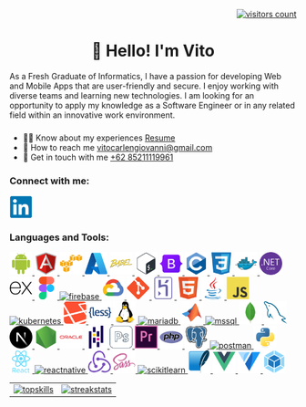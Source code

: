 <p align="right"><a href="https://github.com/VitoCarlenG"><img src="https://komarev.com/ghpvc/?username=VitoCarlenG&label=Profile%20views&color=2849b2&style=flat" alt="visitors count" /></a></p>

<h1 align="center">👋 Hello! I'm Vito</h1>
As a Fresh Graduate of Informatics, I have a passion for developing Web and Mobile Apps that are user-friendly and secure. I enjoy working with diverse teams and learning new technologies. I am looking for an opportunity to apply my knowledge as a Software Engineer or in any related field within an innovative work environment.

<h3></h3>

- 👨‍💼 Know about my experiences [Resume](https://raw.githubusercontent.com/VitoCarlenG/VitoCarlenG/main/Vito%20Carlen%20Giovanni's%20Resume.pdf)
- 📧 How to reach me [vitocarlengiovanni@gmail.com](mailto:vitocarlengiovanni@gmail.com)
- 📱 Get in touch with me [+62 85211119961](tel:085211119961)

<h3 align="left">Connect with me:</h3>
<p align="left">
<a href="https://linkedin.com/in/vitocarlengiovanni" target="blank"><img align="center" src="https://raw.githubusercontent.com/devicons/devicon/55609aa5bd817ff167afce0d965585c92040787a/icons/linkedin/linkedin-original.svg" alt="linkedin" height="40" width="40" /></a>
</p>

<h3 align="left">Languages and Tools:</h3>
<p align="left"> <a href="https://developer.android.com" target="_blank" rel="noreferrer"> <img src="https://raw.githubusercontent.com/devicons/devicon/55609aa5bd817ff167afce0d965585c92040787a/icons/android/android-original.svg" alt="android" width="40" height="40"/> </a> <a href="https://angular.io" target="_blank" rel="noreferrer"> <img src="https://raw.githubusercontent.com/devicons/devicon/55609aa5bd817ff167afce0d965585c92040787a/icons/angularjs/angularjs-original.svg" alt="angular" width="40" height="40"/> </a> <a href="https://aws.amazon.com" target="_blank" rel="noreferrer"> <img src="https://raw.githubusercontent.com/devicons/devicon/55609aa5bd817ff167afce0d965585c92040787a/icons/amazonwebservices/amazonwebservices-original.svg" alt="aws" width="40" height="40"/> </a> <a href="https://azure.microsoft.com" target="_blank" rel="noreferrer"> <img src="https://raw.githubusercontent.com/devicons/devicon/55609aa5bd817ff167afce0d965585c92040787a/icons/azure/azure-original.svg" alt="azure" width="40" height="40"/> </a> <a href="https://babeljs.io/" target="_blank" rel="noreferrer"> <img src="https://raw.githubusercontent.com/devicons/devicon/55609aa5bd817ff167afce0d965585c92040787a/icons/babel/babel-original.svg" alt="babel" width="40" height="40"/> </a> <a href="https://gnu.org/software/bash/" target="_blank" rel="noreferrer"> <img src="https://raw.githubusercontent.com/devicons/devicon/55609aa5bd817ff167afce0d965585c92040787a/icons/bash/bash-original.svg" alt="bash" width="40" height="40"/> </a> <a href="https://getbootstrap.com" target="_blank" rel="noreferrer"> <img src="https://raw.githubusercontent.com/devicons/devicon/55609aa5bd817ff167afce0d965585c92040787a/icons/bootstrap/bootstrap-original.svg" alt="bootstrap" width="40" height="40"/> </a> <a href="https://cprogramming.com/" target="_blank" rel="noreferrer"> <img src="https://raw.githubusercontent.com/devicons/devicon/55609aa5bd817ff167afce0d965585c92040787a/icons/c/c-original.svg" alt="c" width="40" height="40"/> </a> <a href="https://w3schools.com/css/" target="_blank" rel="noreferrer"> <img src="https://raw.githubusercontent.com/devicons/devicon/55609aa5bd817ff167afce0d965585c92040787a/icons/css3/css3-original.svg" alt="css3" width="40" height="40"/> </a> <a href="https://docker.com/" target="_blank" rel="noreferrer"> <img src="https://raw.githubusercontent.com/devicons/devicon/55609aa5bd817ff167afce0d965585c92040787a/icons/docker/docker-original.svg" alt="docker" width="40" height="40"/> </a> <a href="https://www.asp.net" target="_blank" rel="noreferrer"> <img src="https://raw.githubusercontent.com/devicons/devicon/55609aa5bd817ff167afce0d965585c92040787a/icons/dotnetcore/dotnetcore-original.svg" alt="dotnetcore" width="40" height="40"/> </a> <a href="https://expressjs.com" target="_blank" rel="noreferrer"> <img src="https://raw.githubusercontent.com/devicons/devicon/55609aa5bd817ff167afce0d965585c92040787a/icons/express/express-original.svg" alt="express" width="40" height="40"/> </a> <a href="https://figma.com/" target="_blank" rel="noreferrer"> <img src="https://raw.githubusercontent.com/devicons/devicon/55609aa5bd817ff167afce0d965585c92040787a/icons/figma/figma-original.svg" alt="figma" width="40" height="40"/> </a> <a href="https://firebase.google.com/" target="_blank" rel="noreferrer"> <img src="https://vectorlogo.zone/logos/firebase/firebase-icon.svg" alt="firebase" width="40" height="40"/> </a> <a href="https://cloud.google.com" target="_blank" rel="noreferrer"> <img src="https://raw.githubusercontent.com/devicons/devicon/55609aa5bd817ff167afce0d965585c92040787a/icons/googlecloud/googlecloud-original.svg" alt="gcp" width="40" height="40"/> </a> <a href="https://git-scm.com/" target="_blank" rel="noreferrer"> <img src="https://raw.githubusercontent.com/devicons/devicon/55609aa5bd817ff167afce0d965585c92040787a/icons/git/git-original.svg" alt="git" width="40" height="40"/> </a> <a href="https://heroku.com" target="_blank" rel="noreferrer"> <img src="https://raw.githubusercontent.com/devicons/devicon/55609aa5bd817ff167afce0d965585c92040787a/icons/heroku/heroku-original.svg" alt="heroku" width="40" height="40"/> </a> <a href="https://w3.org/html/" target="_blank" rel="noreferrer"> <img src="https://raw.githubusercontent.com/devicons/devicon/55609aa5bd817ff167afce0d965585c92040787a/icons/html5/html5-original.svg" alt="html5" width="40" height="40"/> </a> <a href="https://java.com" target="_blank" rel="noreferrer"> <img src="https://raw.githubusercontent.com/devicons/devicon/55609aa5bd817ff167afce0d965585c92040787a/icons/java/java-original.svg" alt="java" width="40" height="40"/> </a> <a href="https://developer.mozilla.org/docs/Web/JavaScript" target="_blank" rel="noreferrer"> <img src="https://raw.githubusercontent.com/devicons/devicon/55609aa5bd817ff167afce0d965585c92040787a/icons/javascript/javascript-original.svg" alt="javascript" width="40" height="40"/> </a> <a href="https://kubernetes.io" target="_blank" rel="noreferrer"> <img src="https://vectorlogo.zone/logos/kubernetes/kubernetes-icon.svg" alt="kubernetes" width="40" height="40"/> </a> <a href="https://laravel.com/" target="_blank" rel="noreferrer"> <img src="https://raw.githubusercontent.com/devicons/devicon/55609aa5bd817ff167afce0d965585c92040787a/icons/laravel/laravel-plain.svg" alt="laravel" width="40" height="40"/> </a> <a href="https://lesscss.org/" target="_blank" rel="noreferrer"> <img src="https://raw.githubusercontent.com/devicons/devicon/6910f0503efdd315c8f9b858234310c06e04d9c0/icons/less/less-plain-wordmark.svg" alt="less" width="40" height="40"/> </a> <a href="https://linux.org/" target="_blank" rel="noreferrer"> <img src="https://raw.githubusercontent.com/devicons/devicon/55609aa5bd817ff167afce0d965585c92040787a/icons/linux/linux-original.svg" alt="linux" width="40" height="40"/> </a> <a href="https://mariadb.org/" target="_blank" rel="noreferrer"> <img src="https://vectorlogo.zone/logos/mariadb/mariadb-icon.svg" alt="mariadb" width="40" height="40"/> </a> <a href="https://mathworks.com/" target="_blank" rel="noreferrer"> <img src="https://raw.githubusercontent.com/devicons/devicon/55609aa5bd817ff167afce0d965585c92040787a/icons/matlab/matlab-original.svg" alt="matlab" width="40" height="40"/> </a> <a href="https://microsoft.com/sql-server" target="_blank" rel="noreferrer"> <img src="https://svgrepo.com/show/303229/microsoft-sql-server-logo.svg" alt="mssql" width="40" height="40"/> </a> <a href="https://www.mongodb.com/" target="_blank" rel="noreferrer"> <img src="https://raw.githubusercontent.com/devicons/devicon/55609aa5bd817ff167afce0d965585c92040787a/icons/mongodb/mongodb-original.svg" alt="mongodb" width="40" height="40"/> </a> <a href="https://mysql.com/" target="_blank" rel="noreferrer"> <img src="https://raw.githubusercontent.com/devicons/devicon/55609aa5bd817ff167afce0d965585c92040787a/icons/mysql/mysql-original.svg" alt="mysql" width="40" height="40"/> </a> <a href="https://nextjs.org/" target="_blank" rel="noreferrer"> <img src="https://raw.githubusercontent.com/devicons/devicon/55609aa5bd817ff167afce0d965585c92040787a/icons/nextjs/nextjs-original.svg" alt="nextjs" width="40" height="40"/> </a> <a href="https://nodejs.org" target="_blank" rel="noreferrer"> <img src="https://raw.githubusercontent.com/devicons/devicon/55609aa5bd817ff167afce0d965585c92040787a/icons/nodejs/nodejs-original.svg" alt="nodejs" width="40" height="40"/> </a> <a href="https://oracle.com/" target="_blank" rel="noreferrer"> <img src="https://raw.githubusercontent.com/devicons/devicon/55609aa5bd817ff167afce0d965585c92040787a/icons/oracle/oracle-original.svg" alt="oracle" width="40" height="40"/> </a> <a href="https://pandas.pydata.org/" target="_blank" rel="noreferrer"> <img src="https://raw.githubusercontent.com/devicons/devicon/55609aa5bd817ff167afce0d965585c92040787a/icons/pandas/pandas-original.svg" alt="pandas" width="40" height="40"/> </a> <a href="https://www.adobe.com/products/photoshop.html" target="_blank" rel="noreferrer"> <img src="https://raw.githubusercontent.com/devicons/devicon/55609aa5bd817ff167afce0d965585c92040787a/icons/photoshop/photoshop-line.svg" alt="photoshop" width="40" height="40"/> </a> <a href="https://www.adobe.com/products/premiere.html" target="_blank" rel="noreferrer"> <img src="https://raw.githubusercontent.com/devicons/devicon/55609aa5bd817ff167afce0d965585c92040787a/icons/premierepro/premierepro-original.svg" alt="premierepro" width="40" height="40"/> </a> <a href="https://php.net" target="_blank" rel="noreferrer"> <img src="https://raw.githubusercontent.com/devicons/devicon/55609aa5bd817ff167afce0d965585c92040787a/icons/php/php-original.svg" alt="php" width="40" height="40"/> </a> <a href="https://postgresql.org" target="_blank" rel="noreferrer"> <img src="https://raw.githubusercontent.com/devicons/devicon/55609aa5bd817ff167afce0d965585c92040787a/icons/postgresql/postgresql-original.svg" alt="postgresql" width="40" height="40"/> </a> <a href="https://postman.com" target="_blank" rel="noreferrer"> <img src="https://vectorlogo.zone/logos/getpostman/getpostman-icon.svg" alt="postman" width="40" height="40"/> </a> <a href="https://python.org" target="_blank" rel="noreferrer"> <img src="https://raw.githubusercontent.com/devicons/devicon/55609aa5bd817ff167afce0d965585c92040787a/icons/python/python-original.svg" alt="python" width="40" height="40"/> </a> <a href="https://reactjs.org/" target="_blank" rel="noreferrer"> <img src="https://raw.githubusercontent.com/devicons/devicon/55609aa5bd817ff167afce0d965585c92040787a/icons/react/react-original-wordmark.svg" alt="reactjs" width="40" height="40"/> </a> <a href="https://reactnative.dev/" target="_blank" rel="noreferrer"> <img src="https://reactnative.dev/img/header_logo.svg" alt="reactnative" width="40" height="40"/> </a> <a href="https://redux.js.org" target="_blank" rel="noreferrer"> <img src="https://raw.githubusercontent.com/devicons/devicon/55609aa5bd817ff167afce0d965585c92040787a/icons/redux/redux-original.svg" alt="redux" width="40" height="40"/> </a> <a href="https://sass-lang.com" target="_blank" rel="noreferrer"> <img src="https://raw.githubusercontent.com/devicons/devicon/55609aa5bd817ff167afce0d965585c92040787a/icons/sass/sass-original.svg" alt="sass" width="40" height="40"/> </a> <a href="https://scikit-learn.org/" target="_blank" rel="noreferrer"> <img src="https://upload.wikimedia.org/wikipedia/commons/0/05/Scikit_learn_logo_small.svg" alt="scikitlearn" width="40" height="40"/> </a> <a href="https://sqlite.org/" target="_blank" rel="noreferrer"> <img src="https://raw.githubusercontent.com/devicons/devicon/55609aa5bd817ff167afce0d965585c92040787a/icons/sqlite/sqlite-original.svg" alt="sqlite" width="40" height="40"/> </a> <a href="https://vuejs.org/" target="_blank" rel="noreferrer"> <img src="https://raw.githubusercontent.com/devicons/devicon/55609aa5bd817ff167afce0d965585c92040787a/icons/vuejs/vuejs-original.svg" alt="vuejs" width="40" height="40"/> </a> <a href="https://vuetifyjs.com" target="_blank" rel="noreferrer"> <img src="https://raw.githubusercontent.com/devicons/devicon/55609aa5bd817ff167afce0d965585c92040787a/icons/vuetify/vuetify-original.svg" alt="vuetify" width="40" height="40"/> </a> <a href="https://webpack.js.org" target="_blank" rel="noreferrer"> <img src="https://raw.githubusercontent.com/devicons/devicon/55609aa5bd817ff167afce0d965585c92040787a/icons/webpack/webpack-original.svg" alt="webpack" width="40" height="40"/> </a> </p>

<table>
  <tr>
    <td align="center">
      <a href="https://github.com/VitoCarlenG?tab=repositories">
        <img src="https://github-readme-stats.vercel.app/api/top-langs?username=VitoCarlenG&show_icons=true&locale=en&layout=compact" alt="topskills" />
      </a>
    </td>
    <td align="center">
      <a href="https://github.com/VitoCarlenG?tab=repositories">
        <img src="https://github-readme-streak-stats.herokuapp.com/?user=VitoCarlenG" alt="streakstats" />
      </a>
    </td>
  </tr>
</table>
